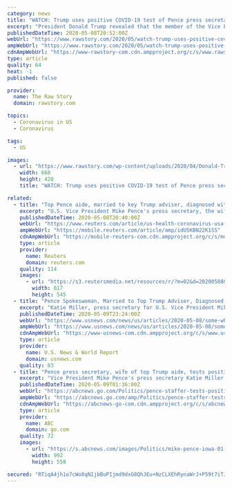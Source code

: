 ```yaml
---
category: news
title: "WATCH: Trump uses positive COVID-19 test of Pence press secretary to advocate against testing"
excerpt: "President Donald Trump revealed that the member of the Vice President’s staff who tested positive on Friday for coronavirus is Mike Pence’s press secretary Katie Miller. Miller happens to be the spouse of Trump’s senior advisor Stephen Miller,"
publishedDateTime: 2020-05-08T20:52:00Z
webUrl: "https://www.rawstory.com/2020/05/watch-trump-uses-positive-covid-19-test-of-pence-press-secretary-to-advocate-against-testing/"
ampWebUrl: "https://www.rawstory.com/2020/05/watch-trump-uses-positive-covid-19-test-of-pence-press-secretary-to-advocate-against-testing/amp/"
cdnAmpWebUrl: "https://www-rawstory-com.cdn.ampproject.org/c/s/www.rawstory.com/2020/05/watch-trump-uses-positive-covid-19-test-of-pence-press-secretary-to-advocate-against-testing/amp/"
type: article
quality: 64
heat: -1
published: false

provider:
  name: The Raw Story
  domain: rawstory.com

topics:
  - Coronavirus in US
  - Coronavirus

tags:
  - US

images:
  - url: "https://www.rawstory.com/wp-content/uploads/2020/04/Donald-Trump-3.jpg"
    width: 668
    height: 428
    title: "WATCH: Trump uses positive COVID-19 test of Pence press secretary to advocate against testing"

related:
  - title: "Top Pence aide, married to key Trump adviser, diagnosed with coronavirus"
    excerpt: "U.S. Vice President Mike Pence's press secretary, the wife of one of President Donald Trump's senior advisors, has tested positive for the coronavirus, raising alarm about the virus' potential spread within the White House's inner most circle."
    publishedDateTime: 2020-05-08T20:40:00Z
    webUrl: "https://www.reuters.com/article/us-health-coronavirus-usa-trump-idUSKBN22K1SS"
    ampWebUrl: "https://mobile.reuters.com/article/amp/idUSKBN22K1SS"
    cdnAmpWebUrl: "https://mobile-reuters-com.cdn.ampproject.org/c/s/mobile.reuters.com/article/amp/idUSKBN22K1SS"
    type: article
    provider:
      name: Reuters
      domain: reuters.com
    quality: 114
    images:
      - url: "https://s3.reutersmedia.net/resources/r/?m=02&d=20200508&t=2&i=1517991879&w=&fh=545px&fw=&ll=&pl=&sq=&r=LYNXMPEG471VP"
        width: 817
        height: 545
  - title: "Pence Spokeswoman, Married to Top Trump Adviser, Diagnosed With Coronavirus"
    excerpt: "Katie Miller, press secretary for U.S. ‪Vice President Mike Pence‬, helps prepare for the daily coronavirus task force briefing at the White House in Washington, U.S. March 10, 2020. Picture taken March 10,"
    publishedDateTime: 2020-05-09T23:24:00Z
    webUrl: "https://www.usnews.com/news/us/articles/2020-05-08/some-white-house-personnel-to-wear-masks-after-staffer-tests-positive-trump"
    ampWebUrl: "https://www.usnews.com/news/us/articles/2020-05-08/some-white-house-personnel-to-wear-masks-after-staffer-tests-positive-trump?context=amp"
    cdnAmpWebUrl: "https://www-usnews-com.cdn.ampproject.org/c/s/www.usnews.com/news/us/articles/2020-05-08/some-white-house-personnel-to-wear-masks-after-staffer-tests-positive-trump?context=amp"
    type: article
    provider:
      name: U.S. News & World Report
      domain: usnews.com
    quality: 83
  - title: "Pence press secretary, wife of top Trump aide, tests positive for coronavirus"
    excerpt: "Vice President Mike Pence's press secretary Katie Miller, married to top Trump aide Stephen Miller, has tested positive for the coronavirus."
    publishedDateTime: 2020-05-09T01:36:00Z
    webUrl: "https://abcnews.go.com/Politics/pence-staffer-tests-positive-coronavirus-trumps-personal-valet/story?id=70582316"
    ampWebUrl: "https://abcnews.go.com/amp/Politics/pence-staffer-tests-positive-coronavirus-trumps-personal-valet/story?id=70582316"
    cdnAmpWebUrl: "https://abcnews-go-com.cdn.ampproject.org/c/s/abcnews.go.com/amp/Politics/pence-staffer-tests-positive-coronavirus-trumps-personal-valet/story?id=70582316"
    type: article
    provider:
      name: ABC
      domain: go.com
    quality: 72
    images:
      - url: "https://s.abcnews.com/images/Politics/mike-pence-iowa-01-ap-jc-200508_hpMain_16x9_992.jpg"
        width: 992
        height: 558

secured: "RTiqA4jh1o7cWo8qNIjbBuPIjmd9dxG8QhJEu+NzCLXEhRynaWrJ+P59t7iTJKAgXfqn11Pa9zOiXf6HG43LmwQinhoDMo7JZ+fJvzBQTB/7f0QkPAgwzV+SspcGWKwoWDYrQFdkkKLQJIyMFj+SvKY8hgjaPYX8QT+Z9wdvzTX37UWyNjVmX1Q2oKaO5RDmm772qP1p9npNGmxb2/EZwDPu+p7iZjAh3EdA7xon9BYlZTPCpciXi7UmlEiEbJ3+KrVsSX0YAY0jpww2ILfTvL7J10PyAWewAhfsFqohgjPgGnUKAHnarMkGBGBVK8D2t7oTq/MQyv0CAhrp/CJ49rhR1hZ3wvUowMmdNc59uTjL3v/5Ju2CpfaRWjEZrhMS+KUwu81DKannptaskQ74KW5ANPJn6OV78oh2L5cfgNLQJ8A6IvoLtMHbI74dV32ya9jG2hJRgRSqORGB1XUHqh+oDx1czTjworiH4a/JBJU=;buhS6xsy8NalpydSEs4Oqw=="
---
```


